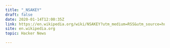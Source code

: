 ```yaml
---
title: "_NSAKEY"
draft: false
date: 2020-01-14T12:00:35Z
link: https://en.wikipedia.org/wiki/NSAKEY?utm_medium=RSS&utm_source=hune
site: en.wikipedia.org
topic: Hacker News  

---
```

